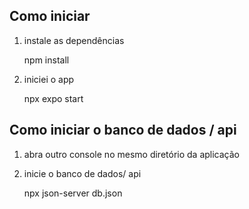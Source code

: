 


## Como iniciar

1. instale as dependências 

   npm install


2. iniciei o app

 
    npx expo start


## Como iniciar o banco de dados / api

1. abra outro console no mesmo diretório da aplicação

2. inicie o banco de dados/ api 

   npx json-server db.json
 

